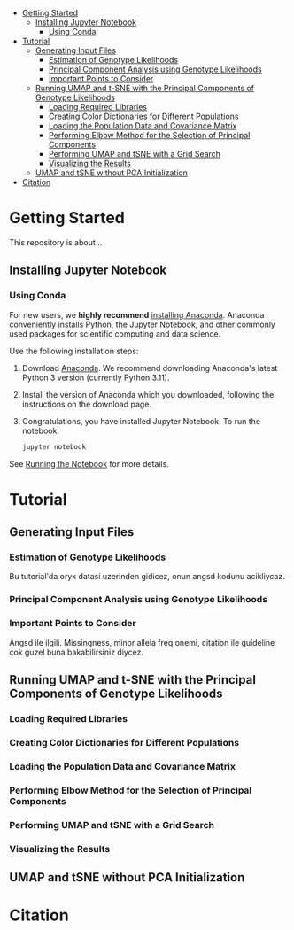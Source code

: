 - [Getting Started](#Getting-Started)
  * [Installing Jupyter Notebook](#installing-jupyter-notebook)
      + [Using Conda](#using-conda)
- [Tutorial](#tutorial)
  * [Generating Input Files](#generating-input-files)
    + [Estimation of Genotype Likelihoods](#Estimation-of-Genotype-Likelihoods)
    + [Principal Component Analysis using Genotype Likelihoods](#Principal-Component-Analysis-using-Genotype-Likelihoods)
    + [Important Points to Consider](#Important-Points-to-Consider)
  * [Running UMAP and t-SNE with the Principal Components of Genotype Likelihoods](#running-umap)
     + [Loading Required Libraries](#Loading-libraries)
     + [Creating Color Dictionaries for Different Populations](#creating-color-dicts)
     + [Loading the Population Data and Covariance Matrix](#loading-population-data)
     + [Performing Elbow Method for the Selection of Principal Components](#elbow-method)
     + [Performing UMAP and tSNE with a Grid Search](#umap-tsne)
     + [Visualizing the Results](#visualization)
  * [UMAP and tSNE without PCA Initialization](#alternative-without-pca)
 - [Citation](#citation)



    
Getting Started
===========================================
This repository is about ..

Installing Jupyter Notebook
------------------------

### Using Conda

For new users, we **highly recommend** [installing Anaconda](https://www.anaconda.com/download).
Anaconda conveniently
installs Python, the Jupyter Notebook, and other commonly used packages for
scientific computing and data science.

Use the following installation steps:

1. Download [Anaconda](https://www.anaconda.com/download). We recommend
   downloading Anaconda's latest Python 3 version (currently Python 3.11).

2. Install the version of Anaconda which you downloaded, following the
   instructions on the download page.

3. Congratulations, you have installed Jupyter Notebook. To run the notebook:

   
    ```bash
    jupyter notebook

See [Running the Notebook](https://docs.jupyter.org/en/latest/running.html#running) for more details.

Tutorial
===========================================
Generating Input Files
------------------------
### Estimation of Genotype Likelihoods
Bu tutorial'da oryx datasi uzerinden gidicez, onun angsd kodunu acikliycaz.

### Principal Component Analysis using Genotype Likelihoods

### Important Points to Consider
Angsd ile ilgili. Missingness, minor allela freq onemi, citation ile guideline cok guzel buna bakabilirsiniz diycez.

Running UMAP and t-SNE with the Principal Components of Genotype Likelihoods
------------------------
### Loading Required Libraries

### Creating Color Dictionaries for Different Populations

### Loading the Population Data and Covariance Matrix

### Performing Elbow Method for the Selection of Principal Components

### Performing UMAP and tSNE with a Grid Search

### Visualizing the Results

UMAP and tSNE without PCA Initialization
------------------------

Citation
===========================================

